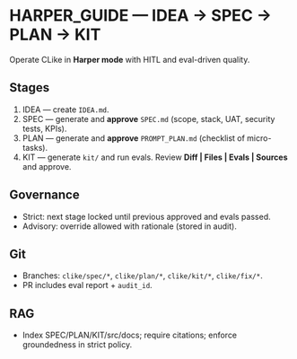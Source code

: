 # HARPER_GUIDE — IDEA → SPEC → PLAN → KIT

Operate CLike in **Harper mode** with HITL and eval-driven quality.

## Stages
1. IDEA — create `IDEA.md`.
2. SPEC — generate and **approve** `SPEC.md` (scope, stack, UAT, security tests, KPIs).
3. PLAN — generate and **approve** `PROMPT_PLAN.md` (checklist of micro-tasks).
4. KIT — generate `kit/` and run evals. Review **Diff | Files | Evals | Sources** and approve.

## Governance
- Strict: next stage locked until previous approved and evals passed.
- Advisory: override allowed with rationale (stored in audit).

## Git
- Branches: `clike/spec/*`, `clike/plan/*`, `clike/kit/*`, `clike/fix/*`.
- PR includes eval report + `audit_id`.

## RAG
- Index SPEC/PLAN/KIT/src/docs; require citations; enforce groundedness in strict policy.
